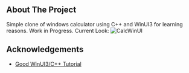 ## About The Project
Simple clone of windows calculator using C++ and WinUI3 for learning reasons.
Work in Progress. Current Look:
![CalcWinUI](https://github.com/user-attachments/assets/2611e083-cc3d-4726-a1e5-46a6e7babb66)

## Acknowledgements
- [Good WinUI3/C++ Tutorial](https://www.youtube.com/watch?v=E860EbdZHbI&t=2218s)
